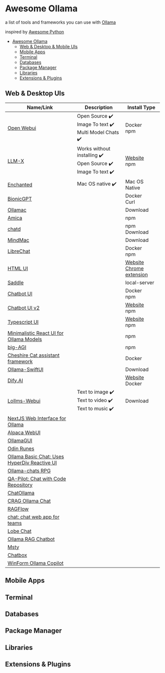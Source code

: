 # Awesome Ollama
a list of tools and frameworks you can use with [Ollama](https://github.com/ollama/ollama)

inspired by [Awesome Python](https://github.com/vinta/awesome-python)

- [Awesome Ollama](https://github.com/endo9000/awesome-ollama?tab=readme-ov-file#awesome-ollama)
    - [Web & Desktop & Mobile UIs](https://github.com/endo9000/awesome-ollama?tab=readme-ov-file#web--desktop-uis)
    - [Mobile Apps](https://github.com/endo9000/awesome-ollama?tab=readme-ov-file#mobile-apps)
    - [Terminal](https://github.com/endo9000/awesome-ollama?tab=readme-ov-file#terminal)
    - [Databases](https://github.com/endo9000/awesome-ollama?tab=readme-ov-file#databases)
    - [Package Manager](https://github.com/endo9000/awesome-ollama?tab=readme-ov-file#package-manager)
    - [Libraries](https://github.com/endo9000/awesome-ollama?tab=readme-ov-file#libraries)
    - [Extensions & Plugins](https://github.com/endo9000/awesome-ollama?tab=readme-ov-file#extensions-plugins)

## Web & Desktop UIs
|Name/Link|  Description | Install Type |
|--|--|--|
|  [Open Webui](https://github.com/open-webui/open-webui) | Open Source :heavy_check_mark: <br /> Image To text :heavy_check_mark: <br /> Multi Model Chats :heavy_check_mark: <br /> | Docker <br /> npm |
|  [LLM-X](https://github.com/mrdjohnson/llm-x) | Works without installing :heavy_check_mark: <br /> Open Source :heavy_check_mark: <br /> Image To text :heavy_check_mark: <br /> | [Website](https://mrdjohnson.github.io/llm-x/) <br /> npm |
|  [Enchanted](https://github.com/AugustDev/enchanted) | Mac OS native :heavy_check_mark: <br /> | Mac OS Native |
|  [BionicGPT](https://github.com/bionic-gpt/bionic-gpt) | | Docker <br /> Curl |
|  [Ollamac](https://github.com/kevinhermawan/Ollamac) | | Download |
|  [Amica](https://github.com/semperai/amica) | | npm |
|  [chatd](https://github.com/BruceMacD/chatd) | | npm <br /> Download |
|  [MindMac](https://mindmac.app/) | | Download |
|  [LibreChat](https://github.com/danny-avila/LibreChat) | | Docker <br /> npm|
|  [HTML UI](https://github.com/ollama-ui/ollama-ui) | | [Website](https://ollama-ui.github.io/ollama-ui/) <br /> [Chrome extension](https://chrome.google.com/webstore/detail/ollama-ui/cmgdpmlhgjhoadnonobjeekmfcehffco)|
|  [Saddle](https://github.com/jikkuatwork/saddle) | | local-server |
|  [Chatbot UI](https://github.com/ivanfioravanti/chatbot-ollama) | | Docker <br /> npm |
|  [Chatbot UI v2](https://github.com/mckaywrigley/chatbot-ui) | | [Website](https://www.chatbotui.com/) <br /> npm |
|  [Typescript UI](https://github.com/ollama-interface/Ollama-Gui) | | [Website](https://ollama.twanluttik.com/) <br /> npm |
|  [Minimalistic React UI for Ollama Models](https://github.com/richawo/minimal-llm-ui) | | npm |
|  [big-AGI](https://github.com/enricoros/big-AGI) | | npm |
|  [Cheshire Cat assistant framework](https://github.com/cheshire-cat-ai/core) | | Docker |
|  [Ollama-SwiftUI](https://github.com/kghandour/Ollama-SwiftUI) | | Download |
|  [Dify.AI](https://github.com/langgenius/dify) | | [Website](https://dify.ai/) <br /> Docker |
|  [Lollms-Webui](https://github.com/ParisNeo/lollms-webui) | Text to image :heavy_check_mark: <br /> Text to video :heavy_check_mark: <br /> Text to music :heavy_check_mark: <br /> | Download |
|  [NextJS Web Interface for Ollama](https://github.com/jakobhoeg/nextjs-ollama-llm-ui) | |
|  [Alpaca WebUI](https://github.com/mmo80/alpaca-webui) | |
|  [OllamaGUI](https://github.com/enoch1118/ollamaGUI) | |
|  [Odin Runes](https://github.com/leonid20000/OdinRunes) | |
|  [Ollama Basic Chat: Uses HyperDiv Reactive UI](https://github.com/rapidarchitect/ollama_basic_chat) | |
|  [Ollama-chats RPG](https://github.com/drazdra/ollama-chats) | |
|  [QA-Pilot: Chat with Code Repository](https://github.com/reid41/QA-Pilot) | |
|  [ChatOllama](https://github.com/sugarforever/chat-ollama) | |
|  [CRAG Ollama Chat](https://github.com/Nagi-ovo/CRAG-Ollama-Chat) | |
|  [RAGFlow](https://github.com/infiniflow/ragflow) | |
|  [chat: chat web app for teams](https://github.com/swuecho/chat) | |
|  [Lobe Chat](https://github.com/lobehub/lobe-chat) | |
|  [Ollama RAG Chatbot](https://github.com/datvodinh/rag-chatbot) | |
|  [Msty](https://msty.app/) | |
|  [Chatbox](https://github.com/Bin-Huang/Chatbox) | |
|  [WinForm Ollama Copilot](https://github.com/tgraupmann/WinForm_Ollama_Copilot) | |

## Mobile Apps
## Terminal
## Databases
## Package Manager
## Libraries
## Extensions & Plugins
